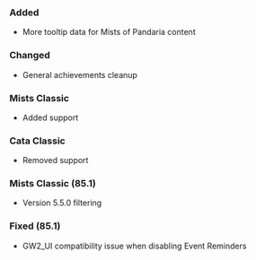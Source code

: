 <p><h3>Added</h3></p>
<ul>
<li>More tooltip data for Mists of Pandaria content</li>
</ul>
<p><h3>Changed</h3></p>
<ul>
<li>General achievements cleanup</li>
</ul>
<p><h3>Mists Classic</h3></p>
<ul>
<li>Added support</li>
</ul>
<p><h3>Cata Classic</h3></p>
<ul>
<li>Removed support</li>
</ul>
<p><h3>Mists Classic (85.1)</h3></p>
<ul>
<li>Version 5.5.0 filtering</li>
</ul>
<p><h3>Fixed (85.1)</h3></p>
<ul>
<li>GW2_UI compatibility issue when disabling Event Reminders</li>
</ul>